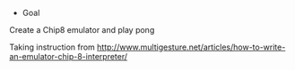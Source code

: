 * Goal

Create a Chip8 emulator and play pong

Taking instruction from http://www.multigesture.net/articles/how-to-write-an-emulator-chip-8-interpreter/
